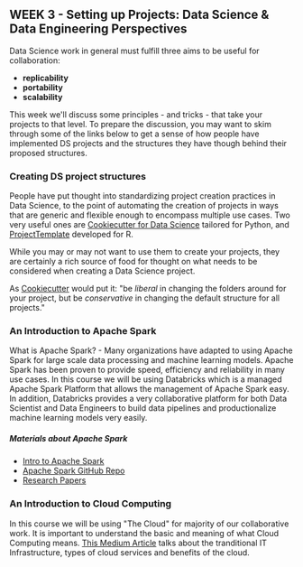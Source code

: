 ## WEEK 3 - Setting up Projects: Data Science & Data Engineering Perspectives

Data Science work in general must fulfill three aims to be useful for collaboration:

* **replicability**
* **portability**
* **scalability**

This week we'll discuss some principles - and tricks - that take your projects to that level. To prepare the discussion, you may want to skim through some of the links below to get a sense of how people have implemented DS projects and the structures they have though behind their proposed structures.

### Creating DS project structures

People have put thought into standardizing project creation practices in Data Science, to the point of automating the creation of projects in ways that are generic and flexible enough to encompass multiple use cases. Two very useful ones are [Cookiecutter for Data Science](http://drivendata.github.io/cookiecutter-data-science/) tailored for Python, and [ProjectTemplate](http://projecttemplate.net/index.html) developed for R.

While you may or may not want to use them to create your projects, they are certainly a rich source of food for thought on what needs to be considered when creating a Data Science project.

As [Cookiecutter](http://drivendata.github.io/cookiecutter-data-science/#be-conservative-in-changing-the-default-folder-structure) would put it: "be _liberal_ in changing the folders around for your project, but be _conservative_ in changing the default structure for all projects."


### An Introduction to Apache Spark

What is Apache Spark? - Many organizations have adapted to using Apache Spark for large scale data processing and machine learning models. Apache Spark has been proven to provide speed, efficiency and reliability in many use cases. In this course we will be using Databricks which is a managed Apache Spark Platform that allows the management of Apache Spark easy. In addition, Databricks provides a very collaborative platform for both Data Scientist and Data Engineers to build data pipelines and productionalize machine learning models very easily.

##### Materials about Apache Spark

* [Intro to Apache Spark](https://databricks.com/discover/introduction-to-data-analysis-workshop-series/intro-apache-spark)
* [Apache Spark GitHub Repo](https://github.com/apache/spark)
* [Research Papers](https://spark.apache.org/research.html)

### An Introduction to Cloud Computing

In this course we will be using "The Cloud" for majority of our collaborative work. It is important to understand the basic and meaning of what Cloud Computing means. [This Medium Article](https://towardsdatascience.com/aws-and-cloud-computing-for-dummies-84525fbabd1e) talks about the tranditional IT Infrastructure, types of cloud services and benefits of the cloud.
